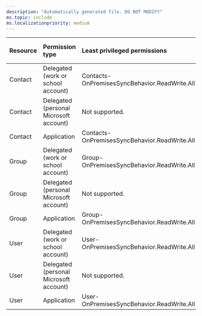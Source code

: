 ```yaml
---
description: "Automatically generated file. DO NOT MODIFY"
ms.topic: include
ms.localizationpriority: medium
---
```


|Resource|Permission type|Least privileged permissions|Higher privileged permissions|
|:---|:---|:---|:---|
|Contact|Delegated (work or school account)|Contacts-OnPremisesSyncBehavior.ReadWrite.All|Not available.|
|Contact|Delegated (personal Microsoft account)|Not supported.|Not supported.|
|Contact|Application|Contacts-OnPremisesSyncBehavior.ReadWrite.All|Not available.|
|Group|Delegated (work or school account)|Group-OnPremisesSyncBehavior.ReadWrite.All|Not available.|
|Group|Delegated (personal Microsoft account)|Not supported.|Not supported.|
|Group|Application|Group-OnPremisesSyncBehavior.ReadWrite.All|Not available.|
|User|Delegated (work or school account)|User-OnPremisesSyncBehavior.ReadWrite.All|Not available.|
|User|Delegated (personal Microsoft account)|Not supported.|Not supported.|
|User|Application|User-OnPremisesSyncBehavior.ReadWrite.All|Not available.|

